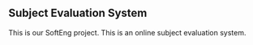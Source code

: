 ## Subject Evaluation System

This is our SoftEng project. This is an online subject evaluation system.